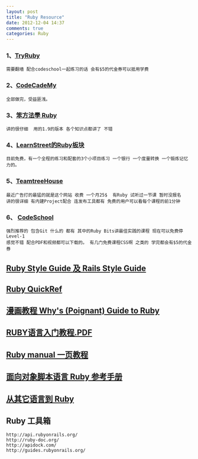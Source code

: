 ```yaml
---
layout: post
title: "Ruby Resource"
date: 2012-12-04 14:37
comments: true
categories: Ruby
---
```


### 1、[TryRuby](www.tryruby.org)

```
需要翻墙 配合codeschool一起练习的话 会有$5的代金券可以抵用学费
```

### 2、[CodeCadeMy](http://www.codecademy.com/zh/tracks/ruby)

```
全部做完，受益匪浅。
```

### 3、[笨方法學 Ruby](http://lrthw.github.com)
```
讲的很仔细  用的1.9的版本 各个知识点都讲了 不错
```

### 4、[LearnStreet的Ruby板块](http://www.learnstreet.com/)

```
目前免费，有一个全程的练习和配套的3个小项目练习 一个银行 一个度量转换 一个锻炼记忆力的。
```

<!-- more -->

### 5、[TeamtreeHouse](http://teamtreehouse.com)

```
最近广告打的最猛的就是这个网站 收费 一个月25$  有Ruby 试听过一节课 暂时没报名
讲的很详细 有内建Project配合 连发布工具都有 免费的用户可以看每个课程的前1分钟
```

### 6、 [CodeSchool](www.codeschool.com)

```
强烈推荐的 包含Git 什么的 都有 其中的Ruby Bits讲最佳实践的课程 现在可以免费停Level-1 
感觉不错 配合PDF和视频都可以下载的。 有几门免费课程CSS啊 之类的 学完都会有$5的代金券
```

## [Ruby Style Guide 及 Rails Style Guide](http://stylesror.github.com)

## [Ruby QuickRef](http://www.zenspider.com/Languages/Ruby/QuickRef.html)

## [漫画教程 Why's (Poignant) Guide to Ruby](http://mislav.uniqpath.com/poignant-guide/book/chapter-3.html)

## [RUBY语言入门教程.PDF](http://download.csdn.net/detail/Sevk/659363)

## [Ruby manual 一页教程](http://ruby.on-page.net/)

## [面向对象脚本语言 Ruby 参考手册](http://www.kuqin.com/rubycndocument/man/index.html)


## [从其它语言到 Ruby](http://www.ruby-lang.org/zh_cn/documentation/ruby-from-other-languages/)

## Ruby 工具箱
```
http://api.rubyonrails.org/
http://ruby-doc.org/
http://apidock.com/
http://guides.rubyonrails.org/
```


